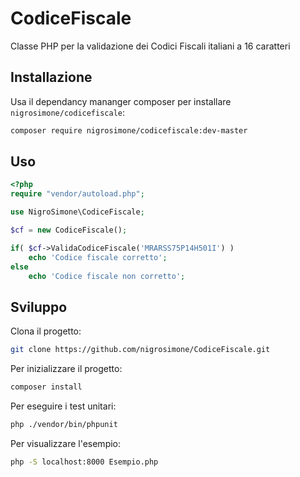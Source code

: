 CodiceFiscale
=============

Classe PHP per la validazione dei Codici Fiscali italiani a 16 caratteri

## Installazione
Usa il dependancy mananger composer per installare `nigrosimone/codicefiscale`:
```bash
composer require nigrosimone/codicefiscale:dev-master
```

## Uso

```php
<?php
require "vendor/autoload.php";

use NigroSimone\CodiceFiscale;

$cf = new CodiceFiscale();

if( $cf->ValidaCodiceFiscale('MRARSS75P14H501I') )
    echo 'Codice fiscale corretto';
else
    echo 'Codice fiscale non corretto';
```

## Sviluppo

Clona il progetto:
```bash
git clone https://github.com/nigrosimone/CodiceFiscale.git
```

Per inizializzare il progetto:
```bash
composer install
```

Per eseguire i test unitari:
```bash
php ./vendor/bin/phpunit
```

Per visualizzare l'esempio:
```bash
php -S localhost:8000 Esempio.php
```
